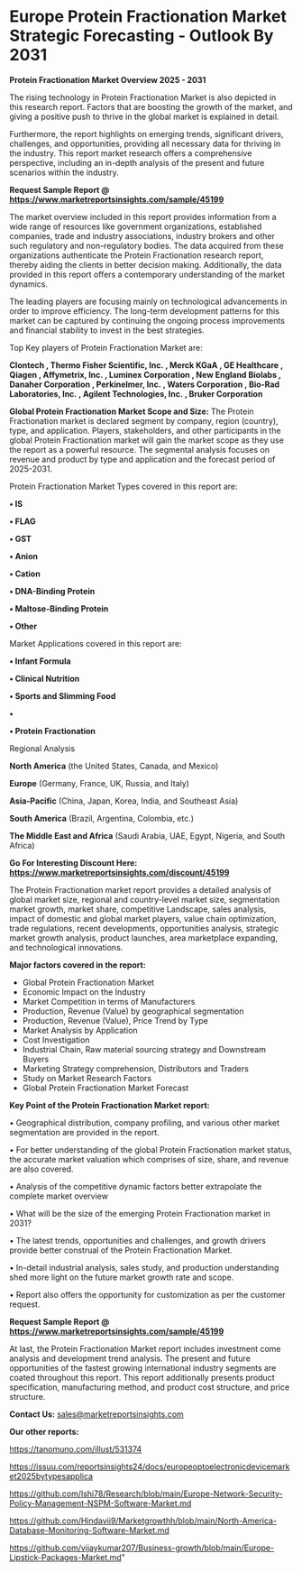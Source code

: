 # Europe Protein Fractionation Market Strategic Forecasting - Outlook By 2031

<Strong> Protein Fractionation Market Overview 2025 - 2031</strong>

The rising technology in Protein Fractionation Market is also depicted in this research report. Factors that are boosting the growth of the market, and giving a positive push to thrive in the global market is explained in detail.

Furthermore, the report highlights on emerging trends, significant drivers, challenges, and opportunities, providing all necessary data for thriving in the industry. This report market research offers a comprehensive perspective, including an in-depth analysis of the present and future scenarios within the industry.

<strong>Request Sample Report @ <a href=https://www.marketreportsinsights.com/sample/45199>https://www.marketreportsinsights.com/sample/45199</a></strong>

The market overview included in this report provides information from a wide range of resources like government organizations, established companies, trade and industry associations, industry brokers and other such regulatory and non-regulatory bodies. The data acquired from these organizations authenticate the Protein Fractionation research report, thereby aiding the clients in better decision making. Additionally, the data provided in this report offers a contemporary understanding of the market dynamics.

The leading players are focusing mainly on technological advancements in order to improve efficiency. The long-term development patterns for this market can be captured by continuing the ongoing process improvements and financial stability to invest in the best strategies.

Top Key players of Protein Fractionation Market are:

<strong>Clontech , Thermo Fisher Scientific, Inc. , Merck KGaA , GE Healthcare , Qiagen , Affymetrix, Inc. , Luminex Corporation , New England Biolabs , Danaher Corporation , Perkinelmer, Inc. , Waters Corporation , Bio-Rad Laboratories, Inc. , Agilent Technologies, Inc. , Bruker Corporation </strong>

<strong><b>Global Protein Fractionation Market Scope and Size:</b></strong>
The Protein Fractionation market is declared segment by company, region (country), type, and application. Players, stakeholders, and other participants in the global Protein Fractionation market will gain the market scope as they use the report as a powerful resource. The segmental analysis focuses on revenue and product by type and application and the forecast period of 2025-2031.

Protein Fractionation Market Types covered in this report are:

<strong>•  IS 

•  FLAG 

•  GST 

•  Anion 

•  Cation 

•  DNA-Binding Protein 

•  Maltose-Binding Protein 

•  Other</strong>

Market Applications covered in this report are:

<strong>•  Infant Formula 

•  Clinical Nutrition 

•  Sports and Slimming Food 

•  

•  Protein Fractionation</strong> 

Regional Analysis

<strong>North America</strong> (the United States, Canada, and Mexico)

<strong>Europe</strong> (Germany, France, UK, Russia, and Italy)

<strong>Asia-Pacific</strong> (China, Japan, Korea, India, and Southeast Asia)

<strong>South America</strong> (Brazil, Argentina, Colombia, etc.)

<strong>The Middle East and Africa</strong> (Saudi Arabia, UAE, Egypt, Nigeria, and South Africa)

<strong>Go For Interesting Discount Here: <a href=https://www.marketreportsinsights.com/discount/45199>https://www.marketreportsinsights.com/discount/45199</a></strong>

The Protein Fractionation market report provides a detailed analysis of global market size, regional and country-level market size, segmentation market growth, market share, competitive Landscape, sales analysis, impact of domestic and global market players, value chain optimization, trade regulations, recent developments, opportunities analysis, strategic market growth analysis, product launches, area marketplace expanding, and technological innovations.

<strong><b>Major factors covered in the report:</b></strong>
<ul>
  <li>Global Protein Fractionation Market </li>
  <li>Economic Impact on the Industry</li>
  <li>Market Competition in terms of Manufacturers</li>
  <li>Production, Revenue (Value) by geographical segmentation</li>
  <li>Production, Revenue (Value), Price Trend by Type</li>
  <li>Market Analysis by Application</li>
  <li>Cost Investigation</li>
  <li>Industrial Chain, Raw material sourcing strategy and Downstream Buyers</li>
  <li>Marketing Strategy comprehension, Distributors and Traders</li>
  <li>Study on Market Research Factors</li>
  <li>Global Protein Fractionation Market Forecast</li>
</ul>

<strong><b>Key Point of the Protein Fractionation Market report:</b></strong>

• Geographical distribution, company profiling, and various other market segmentation are provided in the report.

• For better understanding of the global Protein Fractionation market status, the accurate market valuation which comprises of size, share, and revenue are also covered.

• Analysis of the competitive dynamic factors better extrapolate the complete market overview

• What will be the size of the emerging Protein Fractionation market in 2031?

• The latest trends, opportunities and challenges, and growth drivers provide better construal of the Protein Fractionation Market.

• In-detail industrial analysis, sales study, and production understanding shed more light on the future market growth rate and scope.

• Report also offers the opportunity for customization as per the customer request.

<strong>Request Sample Report @ <a href=https://www.marketreportsinsights.com/sample/45199>https://www.marketreportsinsights.com/sample/45199</a></strong>

At last, the Protein Fractionation Market report includes investment come analysis and development trend analysis. The present and future opportunities of the fastest growing international industry segments are coated throughout this report. This report additionally presents product specification, manufacturing method, and product cost structure, and price structure.

<strong>Contact Us:</strong>
sales@marketreportsinsights.com

<strong>Our other reports:</strong>

<a href=https://tanomuno.com/illust/531374>https://tanomuno.com/illust/531374</a>

<a href=https://issuu.com/reportsinsights24/docs/europeoptoelectronicdevicemarket2025bytypesapplica>https://issuu.com/reportsinsights24/docs/europeoptoelectronicdevicemarket2025bytypesapplica</a>

<a href=https://github.com/Ishi78/Research/blob/main/Europe-Network-Security-Policy-Management-NSPM-Software-Market.md>https://github.com/Ishi78/Research/blob/main/Europe-Network-Security-Policy-Management-NSPM-Software-Market.md</a>

<a href=https://github.com/Hindavii9/Marketgrowthh/blob/main/North-America-Database-Monitoring-Software-Market.md>https://github.com/Hindavii9/Marketgrowthh/blob/main/North-America-Database-Monitoring-Software-Market.md</a>

<a href=https://github.com/vijaykumar207/Business-growth/blob/main/Europe-Lipstick-Packages-Market.md>https://github.com/vijaykumar207/Business-growth/blob/main/Europe-Lipstick-Packages-Market.md</a>"
